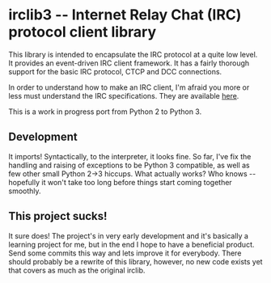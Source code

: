 # irclib3 -- Internet Relay Chat (IRC) protocol client library

This library is intended to encapsulate the IRC protocol at a quite
low level.  It provides an event-driven IRC client framework.  It has
a fairly thorough support for the basic IRC protocol, CTCP and DCC
connections.

In order to understand how to make an IRC client, I'm afraid you more
or less must understand the IRC specifications.  They are available
[here](http://www.irchelp.org/irchelp/rfc/).

This is a work in progress port from Python 2 to Python 3.

## Development

It imports! Syntactically, to the interpreter, it looks fine. So far, I've fix the handling and raising of exceptions to be Python 3 compatible, as well as few other small Python 2->3 hiccups. What actually works? Who knows -- hopefully it won't take too long before things start coming together smoothly. 

## This project sucks!

It sure does! The project's in very early development and it's basically a learning project for me, but in the end I hope to have a beneficial product. Send some commits this way and lets improve it for everybody. There should probably be a rewrite of this library, however, no new code exists yet that covers as much as the original irclib.

